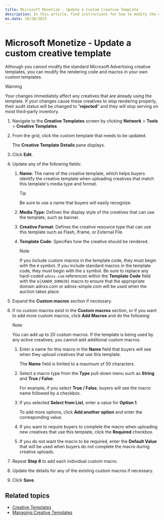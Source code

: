 ```yaml
---
title: Microsoft Monetize - Update a Custom Creative Template
description: In this article, find instructions for how to modify the code and macros in a custom creative template.
ms.date: 10/28/2023
---
```


# Microsoft Monetize - Update a custom creative template

Although you cannot modify the standard Microsoft Advertising creative templates, you can modify the rendering code and macros in your own custom templates.

> [!WARNING]
> Your changes immediately affect any creatives that are already using the template. If your changes cause these creatives to stop rendering properly, their audit status will be changed to "**rejected**" and they will stop serving on most third-party inventory.

1. Navigate to the **Creative Templates** screen by clicking **Network** > **Tools** > **Creative Templates**.

1. From the grid, click the custom template that needs to be updated.

    The **Creative Template Details** pane displays.

1. Click **Edit**.

1. Update any of the following fields:
    1. **Name**: The name of the creative template, which helps buyers identify the creative template when uploading creatives that match this template's media type and format.

        > [!TIP]
        > Be sure to use a name that buyers will easily recognize.

    1. **Media Type**: Defines the display style of the creatives that can use the template, such as banner.
    1. **Creative Format**: Defines the creative resource type that can use this template such as Flash, iframe, or External File.
    1. **Template Code**: Specifies how the creative should be rendered.

        > [!NOTE]
        > If you include custom macros in the template code, they must begin with the `#` symbol. If you include standard macros in the template code, they must begin with the `$` symbol. Be sure to replace any hard-coded `adnxs.com` references within the **Template Code** field with the `${XANDR_DOMAIN}` macro to ensure that the appropriate domain adnxs.com or adnxs-simple.com will be used when the auction takes place.

1. Expand the **Custom macros** section if necessary.

1. If no custom macros exist in the **Custom macros** section, or if you want to add more custom macros, click **Add Macros** and do the following:

    > [!NOTE]
    > You can add up to 20 custom macros. If the template is being used by any active creatives, you cannot add additional custom macros.

    1. Enter a name for this macro in the **Name** field that buyers will see when they upload creatives that use this template.

        The **Name** field is limited to a maximum of 50 characters.

    1. Select a macro type from the **Type** pull-down menu such as **String** and **True / False**.

        For example, if you select **True / False**, buyers will see the macro name followed by a checkbox.

    1. If you selected **Select from List**, enter a value for **Option 1**.

        To add more options, click **Add another option** and enter the corresponding value.

    1. If you want to require buyers to complete the macro when uploading new creatives that use this template, click the **Required** checkbox.

    1. If you do not want the macro to be required, enter the **Default Value** that will be used when buyers do not complete the macro during creative uploads.

1. Repeat **Step 6** to add each individual custom macro.

1. Update the details for any of the existing custom macros if necessary.

1. Click **Save**.

## Related topics

- [Creative Templates](creative-templates.md)
- [Managing Creative Templates](managing-creative-templates.md)
